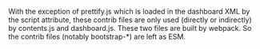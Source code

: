 With the exception of prettify.js which is loaded in the dashboard XML by the
script attribute, these contrib files are only used (directly or indirectly) by
contents.js and dashboard.js. These two files are built by webpack. So the
contrib files (notably bootstrap-*) are left as ESM.
